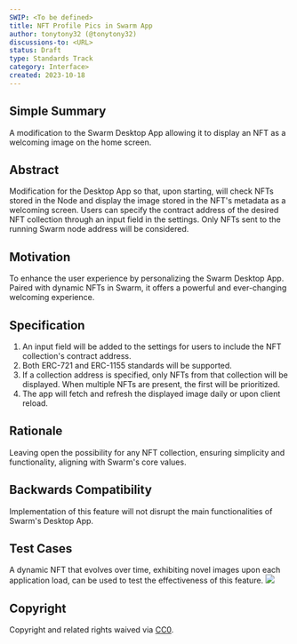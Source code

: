 ```yaml
---
SWIP: <To be defined>
title: NFT Profile Pics in Swarm App
author: tonytony32 (@tonytony32)
discussions-to: <URL>
status: Draft
type: Standards Track
category: Interface>
created: 2023-10-18
---
```


<!--You can leave these HTML comments in your merged SWIP and delete the visible duplicate text guides, they will not appear and may be helpful to refer to if you edit it again. This is the suggested template for new SWIPs. Note that a SWIP number will be assigned by an editor. When opening a pull request to submit your SWIP, please use an abbreviated title in the filename, `SWIP-draft_title_abbrev.md`. The title should be 44 characters or less.-->

## Simple Summary
A modification to the Swarm Desktop App allowing it to display an NFT as a welcoming image on the home screen.

## Abstract
Modification for the Desktop App so that, upon starting, will check NFTs stored in the Node and display the image stored in the NFT's metadata as a welcoming screen. Users can specify the contract address of the desired NFT collection through an input field in the settings. Only NFTs sent to the running Swarm node address will be considered.

## Motivation
To enhance the user experience by personalizing the Swarm Desktop App. Paired with dynamic NFTs in Swarm, it offers a powerful and ever-changing welcoming experience.

## Specification
1. An input field will be added to the settings for users to include the NFT collection's contract address.
2. Both ERC-721 and ERC-1155 standards will be supported.
3. If a collection address is specified, only NFTs from that collection will be displayed. When multiple NFTs are present, the first will be prioritized.
4. The app will fetch and refresh the displayed image daily or upon client reload.

## Rationale
Leaving open the possibility for any NFT collection, ensuring simplicity and functionality, aligning with Swarm's core values.

## Backwards Compatibility
Implementation of this feature will not disrupt the main functionalities of Swarm's Desktop App.

## Test Cases
A dynamic NFT that evolves over time, exhibiting novel images upon each application load, can be used to test the effectiveness of this feature.
![](../assets/swip-NFTProfile/DAwPFP.jpg)

## Copyright
Copyright and related rights waived via [CC0](https://creativecommons.org/publicdomain/zero/1.0/).
